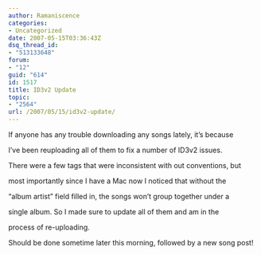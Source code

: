 ```yaml
---
author: Ramaniscence
categories:
- Uncategorized
date: 2007-05-15T03:36:43Z
dsq_thread_id:
- "513133648"
forum:
- "12"
guid: "614"
id: 1517
title: ID3v2 Update
topic:
- "2564"
url: /2007/05/15/id3v2-update/
---
```


If anyone has any trouble downloading any songs lately, it&#8217;s because
  
I&#8217;ve been reuploading all of them to fix a number of ID3v2 issues.
  
There were a few tags that were inconsistent with out conventions, but
  
most importantly since I have a Mac now I noticed that without the
  
&#8220;album artist&#8221; field filled in, the songs won&#8217;t group together under a
  
single album. So I made sure to update all of them and am in the
  
process of re-uploading.

Should be done sometime later this morning, followed by a new song post!